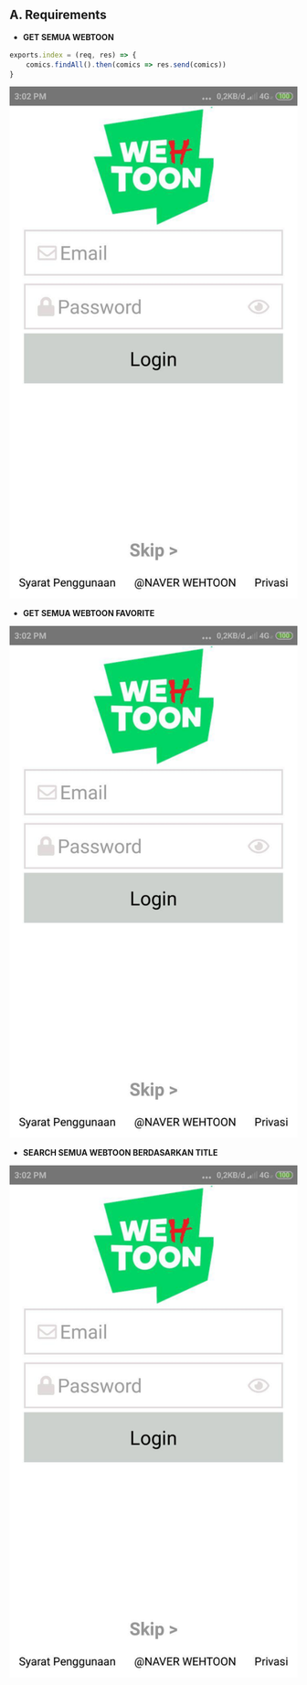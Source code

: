 ## A. Requirements
- **GET SEMUA WEBTOON**

```javascript
exports.index = (req, res) => {
    comics.findAll().then(comics => res.send(comics))   
}   
```

<img src="https://github.com/DumbWaysStudent/DW12EC5FV_webtoon/blob/12.edit_my_webtoon_episode_screen/imageGit/1.jpg?raw=true" width="800" alt="get semua webtoon"/>

- **GET SEMUA WEBTOON FAVORITE**
<img src="https://github.com/DumbWaysStudent/DW12EC5FV_webtoon/blob/12.edit_my_webtoon_episode_screen/imageGit/1.jpg?raw=true" width="800" alt="get semua webtoon favorite"/>

- **SEARCH SEMUA WEBTOON BERDASARKAN TITLE**
<img src="https://github.com/DumbWaysStudent/DW12EC5FV_webtoon/blob/12.edit_my_webtoon_episode_screen/imageGit/1.jpg?raw=true" width="800" alt="get semua webtoon berdasarkan title"/>